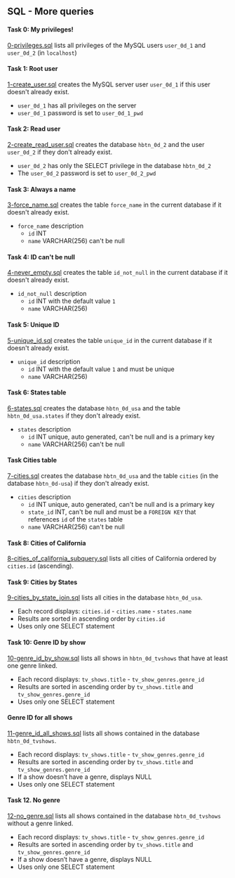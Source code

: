 ## SQL - More queries

#### Task 0: My privileges!
[0-privileges.sql](0-privileges.sql) lists all privileges of the MySQL users `user_0d_1` and `user_0d_2` (in `localhost`)

#### Task 1: Root user
[1-create_user.sql](1-create_user.sql) creates the MySQL server user `user_0d_1` if this user doesn't already exist.
- `user_0d_1` has all privileges on the server
- `user_0d_1` password is set to `user_0d_1_pwd`

#### Task 2: Read user
[2-create_read_user.sql](2-create_read_user.sql) creates the database `hbtn_0d_2` and the user `user_0d_2` if they don't already exist.
- `user_0d_2` has only the SELECT privilege in the database `hbtn_0d_2`
- The `user_0d_2` password is set to `user_0d_2_pwd`

#### Task 3: Always a name
[3-force_name.sql](3-force_name.sql) creates the table `force_name` in the current database if it doesn't already exist.
- `force_name` description
	- `id` INT
	- `name` VARCHAR(256) can't be null

#### Task 4: ID can't be null
[4-never_empty.sql](4-never_empty.sql) creates the table `id_not_null` in the current database if it doesn't already exist.
- `id_not_null` description
	- `id` INT with the default value `1`
	- `name` VARCHAR(256)

#### Task 5: Unique ID
[5-unique_id.sql](5-unique_id.sql) creates the table `unique_id` in the current database if it doesn't already exist.
- `unique_id` description
	- `id` INT with the default value `1` and must be unique
	- `name` VARCHAR(256)

#### Task 6: States table
[6-states.sql](6-states.sql) creates the database `hbtn_0d_usa` and the table `hbtn_0d_usa.states` if they don't already exist.
- `states` description
	- `id` INT unique, auto generated, can't be null and is a primary key
	- `name` VARCHAR(256) can't be null

#### Task Cities table
[7-cities.sql](7-cities.sql) creates the database `hbtn_0d_usa` and the table `cities` (in the database `hbtn_0d-usa`) if they don't already exist.
- `cities` description
	- `id` INT unique, auto generated, can't be null and is a primary key
	- `state_id` INT, can't be null and must be a `FOREIGN KEY` that references `id` of the `states` table
	- `name` VARCHAR(256) can't be null

#### Task 8: Cities of California
[8-cities_of_california_subquery.sql](8-cities_of_california_subquery.sql) lists all cities of California ordered by `cities.id` (ascending).

#### Task 9: Cities by States
[9-cities_by_state_join.sql](9-cities_by_state_join.sql) lists all cities in the database `hbtn_0d_usa`.
- Each record displays: `cities.id` - `cities.name` - `states.name`
- Results are sorted in ascending order by `cities.id`
- Uses only one SELECT statement

#### Task 10: Genre ID by show
[10-genre_id_by_show.sql](10-genre_id_by_show.sql) lists all shows in `hbtn_0d_tvshows` that have at least one genre linked.
- Each record displays: `tv_shows.title` - `tv_show_genres.genre_id`
- Results are sorted in ascending order by `tv_shows.title` and `tv_show_genres.genre_id`
- Uses only one SELECT statement

#### Genre ID for all shows
[11-genre_id_all_shows.sql](11-genre_id_all_shows.sql) lists all shows contained in the database `hbtn_0d_tvshows`.
- Each record displays: `tv_shows.title` - `tv_show_genres.genre_id`
- Results are sorted in ascending order by `tv_shows.title` and `tv_show_genres.genre_id`
- If a show doesn’t have a genre, displays NULL
- Uses only one SELECT statement

#### Task 12. No genre
[12-no_genre.sql](12-no_genre.sql) lists all shows contained in the database `hbtn_0d_tvshows` without a genre linked.
- Each record displays: `tv_shows.title` - `tv_show_genres.genre_id`
- Results are sorted in ascending order by `tv_shows.title` and `tv_show_genres.genre_id`
- If a show doesn’t have a genre, displays NULL
- Uses only one SELECT statement
